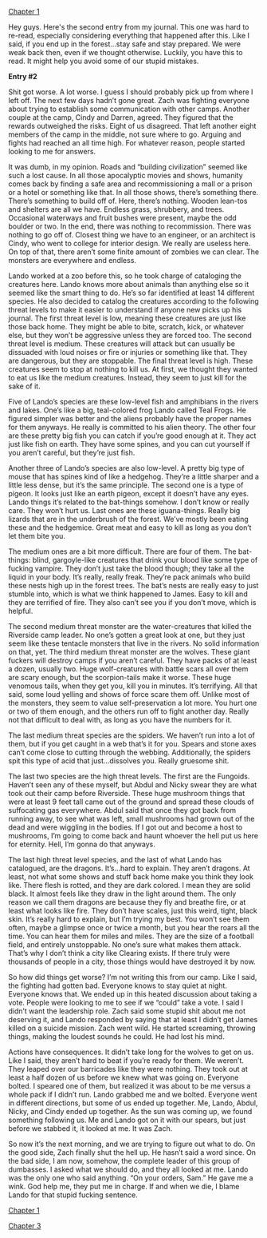 [Chapter 1](https://www.reddit.com/r/nosleep/comments/xwe3r5/journal_entries_from_the_reservation_1/)

Hey guys. Here's the second entry from my journal. This one was hard to re-read, especially considering everything that happened after this. Like I said, if you end up in the forest...stay safe and stay prepared. We were weak back then, even if we thought otherwise. Luckily, you have this to read. It might help you avoid some of our stupid mistakes.

**Entry #2**

Shit got worse. A lot worse. I guess I should probably pick up from where I left off. The next few days hadn’t gone great. Zach was fighting everyone about trying to establish some communication with other camps. Another couple at the camp, Cindy and Darren, agreed. They figured that the rewards outweighed the risks. Eight of us disagreed. That left another eight members of the camp in the middle, not sure where to go. Arguing and fights had reached an all time high. For whatever reason, people started looking to me for answers.

It was dumb, in my opinion. Roads and “building civilization” seemed like such a lost cause. In all those apocalyptic movies and shows, humanity comes back by finding a safe area and recommissioning a mall or a prison or a hotel or something like that. In all those shows, there’s something there. There’s something to build off of. Here, there’s nothing. Wooden lean-tos and shelters are all we have. Endless grass, shrubbery, and trees. Occasional waterways and fruit bushes were present, maybe the odd boulder or two. In the end, there was nothing to recommission. There was nothing to go off of. Closest thing we have to an engineer, or an architect is Cindy, who went to college for interior design. We really are useless here. On top of that, there aren’t some finite amount of zombies we can clear. The monsters are everywhere and endless.

Lando worked at a zoo before this, so he took charge of cataloging the creatures here. Lando knows more about animals than anything else so it seemed like the smart thing to do. He’s so far identified at least 14 different species. He also decided to catalog the creatures according to the following threat levels to make it easier to understand if anyone new picks up his journal. The first threat level is low, meaning these creatures are just like those back home. They might be able to bite, scratch, kick, or whatever else, but they won’t be aggressive unless they are forced too. The second threat level is medium. These creatures will attack but can usually be dissuaded with loud noises or fire or injuries or something like that. They are dangerous, but they are stoppable. The final threat level is high. These creatures seem to stop at nothing to kill us. At first, we thought they wanted to eat us like the medium creatures. Instead, they seem to just kill for the sake of it.

Five of Lando’s species are these low-level fish and amphibians in the rivers and lakes. One’s like a big, teal-colored frog Lando called Teal Frogs. He figured simpler was better and the aliens probably have the proper names for them anyways. He really is committed to his alien theory. The other four are these pretty big fish you can catch if you’re good enough at it. They act just like fish on earth. They have some spines, and you can cut yourself if you aren’t careful, but they’re just fish.

Another three of Lando’s species are also low-level. A pretty big type of mouse that has spines kind of like a hedgehog. They’re a little sharper and a little less dense, but it’s the same principle. The second one is a type of pigeon. It looks just like an earth pigeon, except it doesn’t have any eyes. Lando things it’s related to the bat-things somehow. I don’t know or really care. They won’t hurt us. Last ones are these iguana-things. Really big lizards that are in the underbrush of the forest. We’ve mostly been eating these and the hedgemice. Great meat and easy to kill as long as you don’t let them bite you.

The medium ones are a bit more difficult. There are four of them. The bat-things: blind, gargoyle-like creatures that drink your blood like some type of fucking vampire. They don’t just take the blood though; they take all the liquid in your body. It’s really, really freak. They’re pack animals who build these nests high up in the forest trees. The bat’s nests are really easy to just stumble into, which is what we think happened to James. Easy to kill and they are terrified of fire. They also can’t see you if you don’t move, which is helpful.

The second medium threat monster are the water-creatures that killed the Riverside camp leader. No one’s gotten a great look at one, but they just seem like these tentacle monsters that live in the rivers. No solid information on that, yet. The third medium threat monster are the wolves. These giant fuckers will destroy camps if you aren’t careful. They have packs of at least a dozen, usually two. Huge wolf-creatures with battle scars all over them are scary enough, but the scorpion-tails make it worse. These huge venomous tails, when they get you, kill you in minutes. It’s terrifying. All that said, some loud yelling and shows of force scare them off. Unlike most of the monsters, they seem to value self-preservation a lot more. You hurt one or two of them enough, and the others run off to fight another day. Really not that difficult to deal with, as long as you have the numbers for it.

The last medium threat species are the spiders. We haven’t run into a lot of them, but if you get caught in a web that’s it for you. Spears and stone axes can’t come close to cutting through the webbing. Additionally, the spiders spit this type of acid that just…dissolves you. Really gruesome shit.

The last two species are the high threat levels. The first are the Fungoids. Haven’t seen any of these myself, but Abdul and Nicky swear they are what took out their camp before Riverside. These huge mushroom things that were at least 9 feet tall came out of the ground and spread these clouds of suffocating gas everywhere. Abdul said that once they got back from running away, to see what was left, small mushrooms had grown out of the dead and were wiggling in the bodies. If I got out and become a host to mushrooms, I’m going to come back and haunt whoever the hell put us here for eternity. Hell, I’m gonna do that anyways.

The last high threat level species, and the last of what Lando has catalogued, are the dragons. It’s…hard to explain. They aren’t dragons. At least, not what some shows and stuff back home make you think they look like. There flesh is rotted, and they are dark colored. I mean they are solid black. It almost feels like they draw in the light around them. The only reason we call them dragons are because they fly and breathe fire, or at least what looks like fire. They don’t have scales, just this weird, tight, black skin. It’s really hard to explain, but I’m trying my best. You won’t see them often, maybe a glimpse once or twice a month, but you hear the roars all the time. You can hear them for miles and miles. They are the size of a football field, and entirely unstoppable. No one’s sure what makes them attack. That’s why I don’t think a city like Clearing exists. If there truly were thousands of people in a city, those things would have destroyed it by now.

So how did things get worse? I’m not writing this from our camp. Like I said, the fighting had gotten bad. Everyone knows to stay quiet at night. Everyone knows that. We ended up in this heated discussion about taking a vote. People were looking to me to see if we “could” take a vote. I said I didn’t want the leadership role. Zach said some stupid shit about me not deserving it, and Lando responded by saying that at least I didn’t get James killed on a suicide mission. Zach went wild. He started screaming, throwing things, making the loudest sounds he could. He had lost his mind.

Actions have consequences. It didn’t take long for the wolves to get on us. Like I said, they aren’t hard to beat if you’re ready for them. We weren’t. They leaped over our barricades like they were nothing. They took out at least a half dozen of us before we knew what was going on. Everyone bolted. I speared one of them, but realized it was about to be me versus a whole pack if I didn’t run. Lando grabbed me and we bolted. Everyone went in different directions, but some of us ended up together. Me, Lando, Abdul, Nicky, and Cindy ended up together. As the sun was coming up, we found something following us. Me and Lando got on it with our spears, but just before we stabbed it, it looked at me. It was Zach.

So now it’s the next morning, and we are trying to figure out what to do. On the good side, Zach finally shut the hell up. He hasn’t said a word since. On the bad side, I am now, somehow, the complete leader of this group of dumbasses. I asked what we should do, and they all looked at me. Lando was the only one who said anything. “On your orders, Sam.” He gave me a wink. God help me, they put me in charge. If and when we die, I blame Lando for that stupid fucking sentence.

[Chapter 1](https://www.reddit.com/r/nosleep/comments/xwe3r5/journal_entries_from_the_reservation_1/)

[Chapter 3](https://www.reddit.com/r/nosleep/comments/xy9xpf/journal_entries_from_the_reservation_3/)